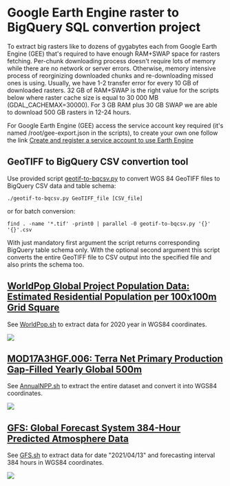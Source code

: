 # Google Earth Engine raster to BigQuery SQL convertion project

To extract big rasters like to dozens of gygabytes each from Google Earth Engine (GEE) that's required to have enough RAM+SWAP space for rasters fetching.
Per-chunk downloading process doesn't require lots of memory while there are no network or server errors. Otherwise, memory
intensive process of reorginizing downloaded chunks and re-downloading missed ones is using. Usually, we have 1-2 transfer
error for every 10 GB of downloaded rasters. 32 GB of RAM+SWAP is the right value for the scripts below where raster cache
size is equal to 30 000 MB (GDAL_CACHEMAX=30000). For 3 GB RAM plus 30 GB SWAP we are able to download 500 GB rasters
in 12-24 hours.

For Google Earth Engine (GEE) access the service account key required (it's named /root/gee-export.json in the scripts), to create your own one
follow the link [Create and register a service account to use Earth Engine](https://developers.google.com/earth-engine/guides/service_account)

## GeoTIFF to BigQuery CSV convertion tool

Use provided script [geotif-to-bqcsv.py](scripts/geotif-to-bqcsv.py) to convert WGS 84 GeoTIFF files to BigQuery CSV data and table schema:
```
./geotif-to-bqcsv.py GeoTIFF_file [CSV_file]
```
or for batch conversion:
```
find . -name '*.tif' -print0 | parallel -0 geotif-to-bqcsv.py '{}' '{}'.csv
```

With just mandatory first argument the script returns corresponding BigQuery table schema only. With the optional second argument this script
converts the entire GeoTIFF file to CSV output into the specified file and also prints the schema too.

## [WorldPop Global Project Population Data: Estimated Residential Population per 100x100m Grid Square](https://developers.google.com/earth-engine/datasets/catalog/WorldPop_GP_100m_pop)

See [WorldPop.sh](scripts/WorldPop.sh) to extract data for 2020 year in WGS84 coordinates.

![](https://mw1.google.com/ges/dd/images/WorldPop_GP_100m_pop_sample.png)

## [MOD17A3HGF.006: Terra Net Primary Production Gap-Filled Yearly Global 500m](https://developers.google.com/earth-engine/datasets/catalog/MODIS_006_MOD17A3HGF)

See [AnnualNPP.sh](scripts/AnnualNPP.sh) to extract the entire dataset and convert it into WGS84 coordinates.

![](https://mw1.google.com/ges/dd/images/MODIS_006_MOD17A3HGF_sample.png)

## [GFS: Global Forecast System 384-Hour Predicted Atmosphere Data](https://developers.google.com/earth-engine/datasets/catalog/NOAA_GFS0P25)

See [GFS.sh](scripts/GFS.sh) to extract data for date "2021/04/13" and forecasting interval 384 hours in WGS84 coordinates.

![](https://mw1.google.com/ges/dd/images/NOAA_GFS0P25_sample.png)
